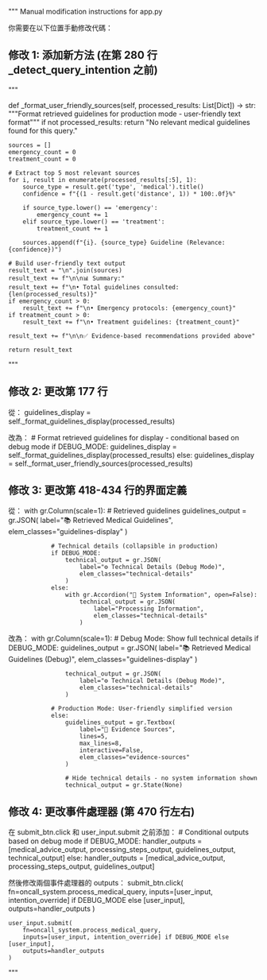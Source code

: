 """
Manual modification instructions for app.py

你需要在以下位置手動修改代碼：

## 修改 1: 添加新方法 (在第 280 行 \_detect_query_intention 之前)

"""

def \_format_user_friendly_sources(self, processed_results: List[Dict]) -> str:
"""Format retrieved guidelines for production mode - user-friendly text format"""
if not processed_results:
return "No relevant medical guidelines found for this query."

    sources = []
    emergency_count = 0
    treatment_count = 0

    # Extract top 5 most relevant sources
    for i, result in enumerate(processed_results[:5], 1):
        source_type = result.get('type', 'medical').title()
        confidence = f"{(1 - result.get('distance', 1)) * 100:.0f}%"

        if source_type.lower() == 'emergency':
            emergency_count += 1
        elif source_type.lower() == 'treatment':
            treatment_count += 1

        sources.append(f"{i}. {source_type} Guideline (Relevance: {confidence})")

    # Build user-friendly text output
    result_text = "\n".join(sources)
    result_text += f"\n\n📊 Summary:"
    result_text += f"\n• Total guidelines consulted: {len(processed_results)}"
    if emergency_count > 0:
        result_text += f"\n• Emergency protocols: {emergency_count}"
    if treatment_count > 0:
        result_text += f"\n• Treatment guidelines: {treatment_count}"

    result_text += f"\n\n✅ Evidence-based recommendations provided above"

    return result_text

"""

## 修改 2: 更改第 177 行

從：
guidelines_display = self.\_format_guidelines_display(processed_results)

改為： # Format retrieved guidelines for display - conditional based on debug mode
if DEBUG_MODE:
guidelines_display = self.\_format_guidelines_display(processed_results)
else:
guidelines_display = self.\_format_user_friendly_sources(processed_results)

## 修改 3: 更改第 418-434 行的界面定義

從：
with gr.Column(scale=1): # Retrieved guidelines
guidelines_output = gr.JSON(
label="📚 Retrieved Medical Guidelines",
elem_classes="guidelines-display"
)

                # Technical details (collapsible in production)
                if DEBUG_MODE:
                    technical_output = gr.JSON(
                        label="⚙️ Technical Details (Debug Mode)",
                        elem_classes="technical-details"
                    )
                else:
                    with gr.Accordion("🔧 System Information", open=False):
                        technical_output = gr.JSON(
                            label="Processing Information",
                            elem_classes="technical-details"
                        )

改為：
with gr.Column(scale=1): # Debug Mode: Show full technical details
if DEBUG_MODE:
guidelines_output = gr.JSON(
label="📚 Retrieved Medical Guidelines (Debug)",
elem_classes="guidelines-display"
)

                    technical_output = gr.JSON(
                        label="⚙️ Technical Details (Debug Mode)",
                        elem_classes="technical-details"
                    )

                # Production Mode: User-friendly simplified version
                else:
                    guidelines_output = gr.Textbox(
                        label="📖 Evidence Sources",
                        lines=5,
                        max_lines=8,
                        interactive=False,
                        elem_classes="evidence-sources"
                    )

                    # Hide technical details - no system information shown
                    technical_output = gr.State(None)

## 修改 4: 更改事件處理器 (第 470 行左右)

在 submit_btn.click 和 user_input.submit 之前添加： # Conditional outputs based on debug mode
if DEBUG_MODE:
handler_outputs = [medical_advice_output, processing_steps_output, guidelines_output, technical_output]
else:
handler_outputs = [medical_advice_output, processing_steps_output, guidelines_output]

然後修改兩個事件處理器的 outputs：
submit_btn.click(
fn=oncall_system.process_medical_query,
inputs=[user_input, intention_override] if DEBUG_MODE else [user_input],
outputs=handler_outputs
)

    user_input.submit(
        fn=oncall_system.process_medical_query,
        inputs=[user_input, intention_override] if DEBUG_MODE else [user_input],
        outputs=handler_outputs
    )

"""
